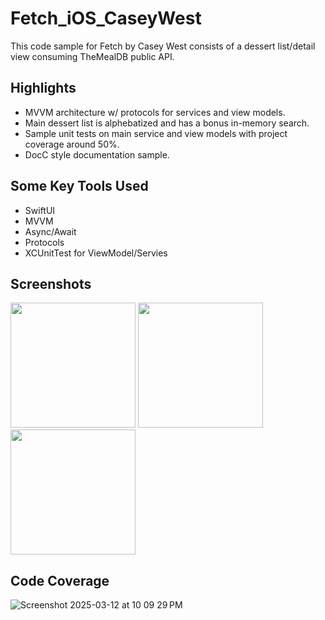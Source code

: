 # Fetch_iOS_CaseyWest
This code sample for Fetch by Casey West consists of a dessert list/detail view consuming TheMealDB public API. 

## Highlights
- MVVM architecture w/ protocols for services and view models.
- Main dessert list is alphebatized and has a bonus in-memory search.
- Sample unit tests on main service and view models with project coverage around 50%. 
- DocC style documentation sample.

## Some Key Tools Used
- SwiftUI
- MVVM
- Async/Await
- Protocols
- XCUnitTest for ViewModel/Servies

## Screenshots
<p float="left">
  <img src="https://github.com/user-attachments/assets/1828fd06-e529-47ea-8531-d749d68dc5d4" width="200" />
  <img src="https://github.com/user-attachments/assets/ced3a7cd-9f60-4fda-b1eb-55a166c29f74" width="200" />
  <img src="https://github.com/user-attachments/assets/36d9d938-9df4-4ce4-8587-b815c2d090cc" width="200" />
</p>



## Code Coverage
![Screenshot 2025-03-12 at 10 09 29 PM](https://github.com/user-attachments/assets/d1c09c44-6006-4249-be35-94475689b128)

